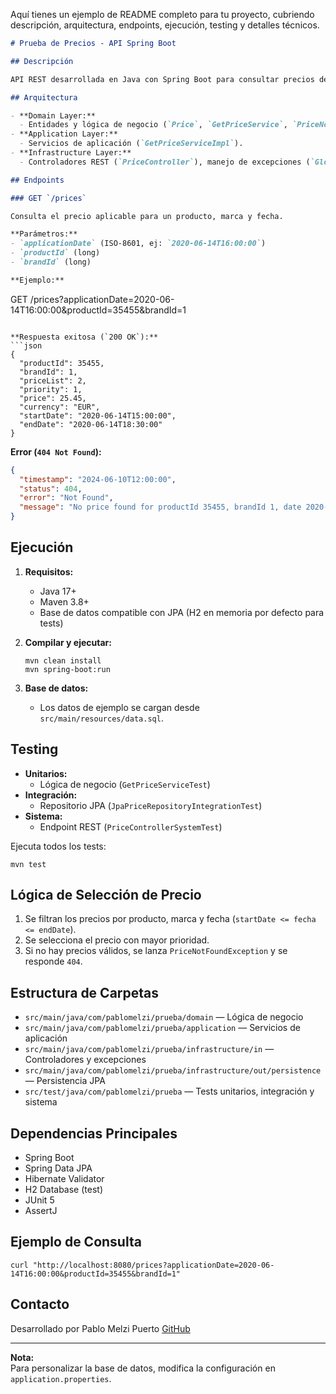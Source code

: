 Aquí tienes un ejemplo de README completo para tu proyecto, cubriendo descripción, arquitectura, endpoints, ejecución, testing y detalles técnicos.

```markdown
# Prueba de Precios - API Spring Boot

## Descripción

API REST desarrollada en Java con Spring Boot para consultar precios de productos según fecha, producto y marca. Implementa lógica de prioridad y filtrado por rangos de fechas, siguiendo el caso de uso clásico de ZARA.

## Arquitectura

- **Domain Layer:**  
  - Entidades y lógica de negocio (`Price`, `GetPriceService`, `PriceNotFoundException`).
- **Application Layer:**  
  - Servicios de aplicación (`GetPriceServiceImpl`).
- **Infrastructure Layer:**  
  - Controladores REST (`PriceController`), manejo de excepciones (`GlobalExceptionHandler`), persistencia JPA (`JpaPriceRepository`, `PriceRepositoryAdapter`).

## Endpoints

### GET `/prices`

Consulta el precio aplicable para un producto, marca y fecha.

**Parámetros:**
- `applicationDate` (ISO-8601, ej: `2020-06-14T16:00:00`)
- `productId` (long)
- `brandId` (long)

**Ejemplo:**
```
GET /prices?applicationDate=2020-06-14T16:00:00&productId=35455&brandId=1
```

**Respuesta exitosa (`200 OK`):**
```json
{
  "productId": 35455,
  "brandId": 1,
  "priceList": 2,
  "priority": 1,
  "price": 25.45,
  "currency": "EUR",
  "startDate": "2020-06-14T15:00:00",
  "endDate": "2020-06-14T18:30:00"
}
```

**Error (`404 Not Found`):**
```json
{
  "timestamp": "2024-06-10T12:00:00",
  "status": 404,
  "error": "Not Found",
  "message": "No price found for productId 35455, brandId 1, date 2020-06-14T10:00:00"
}
```

## Ejecución

1. **Requisitos:**
    - Java 17+
    - Maven 3.8+
    - Base de datos compatible con JPA (H2 en memoria por defecto para tests)

2. **Compilar y ejecutar:**
   ```
   mvn clean install
   mvn spring-boot:run
   ```

3. **Base de datos:**
    - Los datos de ejemplo se cargan desde `src/main/resources/data.sql`.

## Testing

- **Unitarios:**
    - Lógica de negocio (`GetPriceServiceTest`)
- **Integración:**
    - Repositorio JPA (`JpaPriceRepositoryIntegrationTest`)
- **Sistema:**
    - Endpoint REST (`PriceControllerSystemTest`)

Ejecuta todos los tests:
```
mvn test
```

## Lógica de Selección de Precio

1. Se filtran los precios por producto, marca y fecha (`startDate <= fecha <= endDate`).
2. Se selecciona el precio con mayor prioridad.
3. Si no hay precios válidos, se lanza `PriceNotFoundException` y se responde `404`.

## Estructura de Carpetas

- `src/main/java/com/pablomelzi/prueba/domain` — Lógica de negocio
- `src/main/java/com/pablomelzi/prueba/application` — Servicios de aplicación
- `src/main/java/com/pablomelzi/prueba/infrastructure/in` — Controladores y excepciones
- `src/main/java/com/pablomelzi/prueba/infrastructure/out/persistence` — Persistencia JPA
- `src/test/java/com/pablomelzi/prueba` — Tests unitarios, integración y sistema

## Dependencias Principales

- Spring Boot
- Spring Data JPA
- Hibernate Validator
- H2 Database (test)
- JUnit 5
- AssertJ

## Ejemplo de Consulta

```
curl "http://localhost:8080/prices?applicationDate=2020-06-14T16:00:00&productId=35455&brandId=1"
```

## Contacto

Desarrollado por Pablo Melzi Puerto 
[GitHub](https://github.com/PabloMelzi)

---

**Nota:**  
Para personalizar la base de datos, modifica la configuración en `application.properties`.
